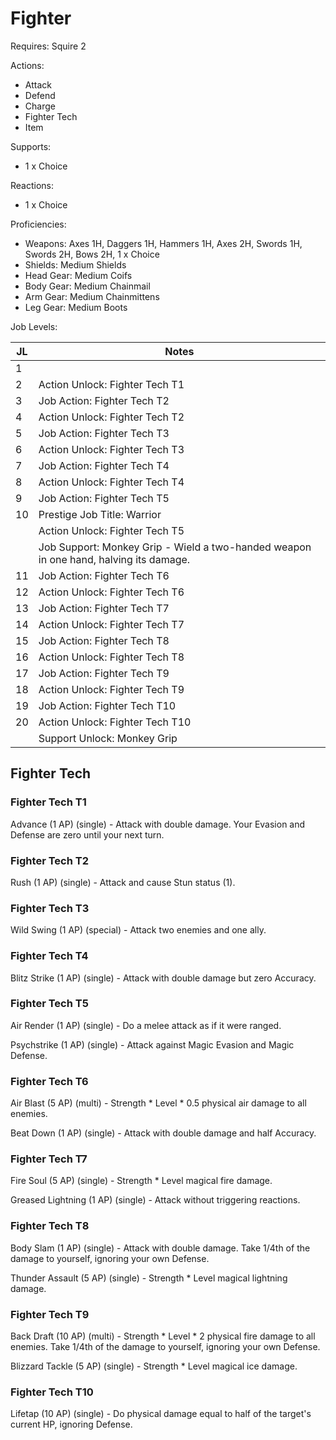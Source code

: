 # Fighter

Requires: Squire 2

Actions:

- Attack
- Defend
- Charge
- Fighter Tech
- Item

Supports:

- 1 x Choice

Reactions:

- 1 x Choice

Proficiencies:

- Weapons: Axes 1H, Daggers 1H, Hammers 1H, Axes 2H, Swords 1H, Swords 2H, Bows 2H, 1 x Choice
- Shields: Medium Shields
- Head Gear: Medium Coifs
- Body Gear: Medium Chainmail
- Arm Gear: Medium Chainmittens
- Leg Gear: Medium Boots

Job Levels:

| JL | Notes |
| --- | --- |
| 1 | 
| 2 | Action Unlock: Fighter Tech T1
| 3 | Job Action: Fighter Tech T2
| 4 | Action Unlock: Fighter Tech T2
| 5 | Job Action: Fighter Tech T3
| 6 | Action Unlock: Fighter Tech T3
| 7 | Job Action: Fighter Tech T4
| 8 | Action Unlock: Fighter Tech T4
| 9 | Job Action: Fighter Tech T5
| 10 | Prestige Job Title: Warrior
|    | Action Unlock: Fighter Tech T5
|    | Job Support: Monkey Grip - Wield a two-handed weapon in one hand, halving its damage.
| 11 | Job Action: Fighter Tech T6
| 12 | Action Unlock: Fighter Tech T6
| 13 | Job Action: Fighter Tech T7
| 14 | Action Unlock: Fighter Tech T7
| 15 | Job Action: Fighter Tech T8
| 16 | Action Unlock: Fighter Tech T8
| 17 | Job Action: Fighter Tech T9
| 18 | Action Unlock: Fighter Tech T9
| 19 | Job Action: Fighter Tech T10
| 20 | Action Unlock: Fighter Tech T10
|    | Support Unlock: Monkey Grip

## Fighter Tech

### Fighter Tech T1

Advance (1 AP) (single) - Attack with double damage. Your Evasion and Defense are zero until your next turn.

### Fighter Tech T2

Rush (1 AP) (single) - Attack and cause Stun status (1).

### Fighter Tech T3

Wild Swing (1 AP) (special) - Attack two enemies and one ally.

### Fighter Tech T4

Blitz Strike (1 AP) (single) - Attack with double damage but zero Accuracy.

### Fighter Tech T5

Air Render (1 AP) (single) - Do a melee attack as if it were ranged.

Psychstrike (1 AP) (single) - Attack against Magic Evasion and Magic Defense.

### Fighter Tech T6

Air Blast (5 AP) (multi) - Strength * Level * 0.5 physical air damage to all enemies.

Beat Down (1 AP) (single) - Attack with double damage and half Accuracy.

### Fighter Tech T7

Fire Soul (5 AP) (single) - Strength * Level magical fire damage.

Greased Lightning (1 AP) (single) - Attack without triggering reactions.

### Fighter Tech T8

Body Slam (1 AP) (single) - Attack with double damage. Take 1/4th of the damage to yourself, ignoring your own Defense.

Thunder Assault (5 AP) (single) - Strength * Level magical lightning damage.

### Fighter Tech T9

Back Draft (10 AP) (multi) - Strength * Level * 2 physical fire damage to all enemies. Take 1/4th of the damage to yourself, ignoring your own Defense.

Blizzard Tackle (5 AP) (single) - Strength * Level magical ice damage.

### Fighter Tech T10

Lifetap (10 AP) (single) - Do physical damage equal to half of the target's current HP, ignoring Defense.
